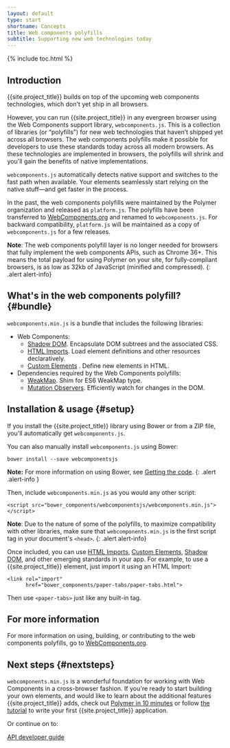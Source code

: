 ```yaml
---
layout: default
type: start
shortname: Concepts
title: Web components polyfills
subtitle: Supporting new web technologies today
---
```


{% include toc.html %}

## Introduction

{{site.project_title}} builds on top of the upcoming web components technologies,
which don't yet ship in all browsers.

However, you can run {{site.project_title}} in any evergreen browser using the 
Web Components support library, `webcomponents.js`. This is a collection of
libraries (or “polyfills”) for new web technologies that haven’t shipped yet across 
all browsers. The web components polyfills make it possible for developers to use 
these standards today across all modern browsers. As these technologies are implemented 
in browsers, the polyfills will shrink and you'll gain the benefits of native implementations. 

`webcomponents.js` automatically detects native support and switches to the fast 
path when available. Your elements seamlessly start relying on the native stuff&mdash;and 
get faster in the process. 

In the past, the web components polyfills were maintained by
the Polymer organization and released as `platform.js`. The polyfills
have been transferred to [WebComponents.org](http://webcomponents.org) 
and renamed to `webcomponents.js`. 
For backward compatibility, `platform.js` will be maintained as 
a copy of `webcomponents.js` for a few releases.

**Note**: The web components polyfill layer is no longer needed for browsers that 
fully implement the web components APIs, such as Chrome 36+.  This means the total 
payload for using Polymer on your site, for fully-compliant browsers, is as low as 32kb 
of JavaScript (minified and compressed).
{: .alert alert-info}

## What's in the web components polyfill? {#bundle}

`webcomponents.min.js` is a bundle that includes the following libraries:

- Web Components:
  - [Shadow DOM](/platform/shadow-dom.html). Encapsulate DOM subtrees and the associated CSS.
  - [HTML Imports](/platform/html-imports.html). Load element definitions and other resources declaratively.
  - [Custom Elements](/platform/custom-elements.html) . Define new elements in HTML.
- Dependencies required by the Web Components polyfills:
  - [WeakMap](https://github.com/Polymer/WeakMap). Shim for ES6 WeakMap type.
  - [Mutation Observers](https://github.com/Polymer/MutationObservers). Efficiently watch for changes in the DOM.

## Installation & usage {#setup}

If you install the {{site.project_title}} library using Bower or from a ZIP file,
you'll automatically get `webcomponents.js`.

You can also manually install `webcomponents.js` using Bower:

    bower install --save webcomponentsjs

**Note:** For more information on using Bower, see 
[Getting the code](/docs/start/getting-the-code.html).
{: .alert .alert-info } 

Then, include `webcomponents.min.js` as you would any other script:

    <script src="bower_components/webcomponentsjs/webcomponents.min.js"></script>

**Note**: Due to the nature of some of the polyfills, to maximize compatibility with other
libraries, make sure that `webcomponents.min.js` is the first script tag in your document's `<head>`.
{: .alert alert-info}

Once included, you can use [HTML Imports](/platform/html-imports.html),
[Custom Elements](/platform/custom-elements.html), [Shadow DOM](/platform/shadow-dom.html),
and other emerging standards in your app. For example, to use a {{site.project_title}} element,
just import it using an HTML Import:

    <link rel="import"
          href="bower_components/paper-tabs/paper-tabs.html">

Then use `<paper-tabs>` just like any built-in tag.

## For more information

For more information on using, building, or contributing to the web components polyfills,
go to [WebComponents.org](http://webcomponents.org).

## Next steps {#nextsteps}

`webcomponents.min.js` is a wonderful foundation for working with Web Components in a
cross-browser fashion. If you're ready to start building your own elements, and would
like to learn about the additional features {{site.project_title}} adds, check out 
[Polymer in 10 minutes](/docs/start/creatingelements.html) or follow
[the tutorial](/docs/start/tutorial/intro.html) to write your first {{site.project_title}} application.

Or continue on to:

<a href="/docs/polymer/polymer.html">
  <paper-button raised><core-icon icon="arrow-forward" ></core-icon>API developer guide</paper-button>
</a>
